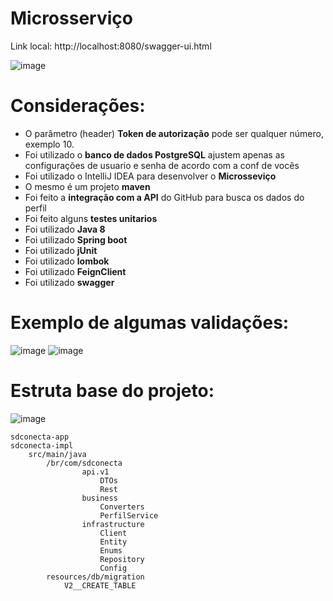 
#  Microsserviço

Link local: http://localhost:8080/swagger-ui.html

![image](https://user-images.githubusercontent.com/37228699/219452575-a6dcc970-11d2-46d9-9570-18822f4e595f.png)


# Considerações:

* O parâmetro (header) **Token de autorização** pode ser qualquer número, exemplo 10.
* Foi utilizado o **banco de dados PostgreSQL** ajustem apenas as configurações de usuario e senha de acordo com a  conf de vocês 
* Foi utilizado o IntelliJ IDEA para desenvolver o **Microsseviço**
* O mesmo é um projeto **maven** 
* Foi feito a **integração com a API** do GitHub para busca os dados do perfil
* Foi feito alguns **testes unitarios** 
* Foi utilizado **Java 8** 
* Foi utilizado **Spring boot** 
* Foi utilizado **jUnit** 
* Foi utilizado **lombok** 
* Foi utilizado **FeignClient**
* Foi utilizado **swagger**

# Exemplo de algumas validações: 

![image](https://user-images.githubusercontent.com/37228699/219453237-0377cee4-e1b7-4c5c-ac87-8350f587b5e9.png)
![image](https://user-images.githubusercontent.com/37228699/219455967-37742ce7-fdf2-4efe-a073-577ccb5295f0.png)



# Estruta base do projeto:

![image](https://user-images.githubusercontent.com/37228699/219453794-dd111334-9598-4cf8-acc4-2a7b49243abb.png)


```
sdconecta-app
sdconecta-impl
	src/main/java
		/br/com/sdconecta
				api.v1
					DTOs
					Rest	
				business
					Converters
					PerfilService
				infrastructure
					Client
					Entity
					Enums
					Repository
					Config
		resources/db/migration
			V2__CREATE_TABLE
```

